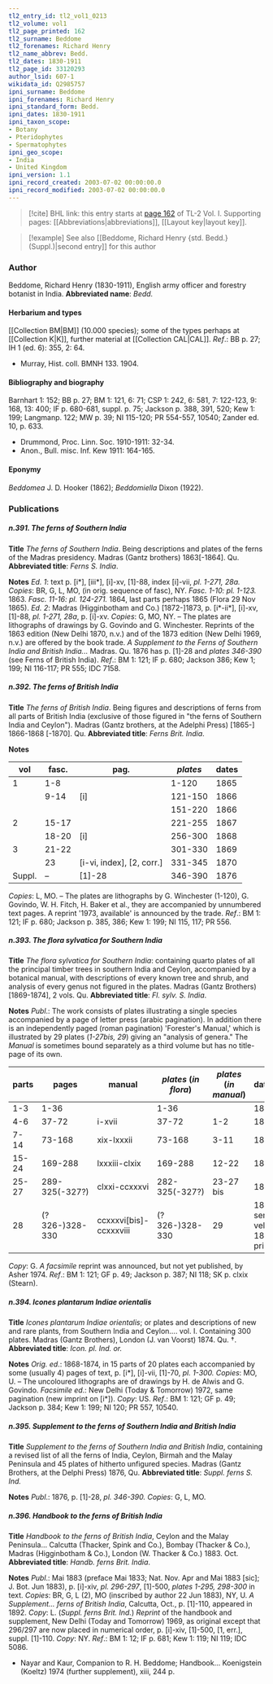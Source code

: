 ```yaml
---
tl2_entry_id: tl2_vol1_0213
tl2_volume: vol1
tl2_page_printed: 162
tl2_surname: Beddome
tl2_forenames: Richard Henry
tl2_name_abbrev: Bedd.
tl2_dates: 1830-1911
tl2_page_id: 33120293
author_lsid: 607-1
wikidata_id: Q2985757
ipni_surname: Beddome
ipni_forenames: Richard Henry
ipni_standard_form: Bedd.
ipni_dates: 1830-1911
ipni_taxon_scope: 
- Botany
- Pteridophytes
- Spermatophytes
ipni_geo_scope: 
- India
- United Kingdom
ipni_version: 1.1
ipni_record_created: 2003-07-02 00:00:00.0
ipni_record_modified: 2003-07-02 00:00:00.0
---
```



> [!cite] BHL link: this entry starts at [page 162](https://www.biodiversitylibrary.org/page/33120293) of TL-2 Vol. I.
> Supporting pages: [[Abbreviations|abbreviations]], [[Layout key|layout key]].

> [!example] See also [[Beddome, Richard Henry {std. Bedd.} (Suppl.)|second entry]] for this author

### Author

Beddome, Richard Henry (1830-1911), English army officer and forestry botanist in India. 
**Abbreviated name**: *Bedd.*

#### Herbarium and types

[[Collection BM|BM]] (10.000 species); some of the types perhaps at [[Collection K|K]], further material at [[Collection CAL|CAL]].
*Ref*.: BB p. 27; IH 1 (ed. 6): 355, 2: 64.
- Murray, Hist. coll. BMNH 133. 1904.

#### Bibliography and biography

Barnhart 1: 152; BB p. 27; BM 1: 121, 6: 71; CSP 1: 242, 6: 581, 7: 122-123, 9: 168, 13: 400; IF p. 680-681, suppl. p. 75; Jackson p. 388, 391, 520; Kew 1: 199; Langmanp. 122; MW p. 39; NI 115-120; PR 554-557, 10540; Zander ed. 10, p. 633.
- Drummond, Proc. Linn. Soc. 1910-1911: 32-34.
- Anon., Bull. misc. Inf. Kew 1911: 164-165.

#### Eponymy

*Beddomea* J. D. Hooker (1862); *Beddomiella* Dixon (1922).

### Publications

##### n.391. The ferns of Southern India

**Title**
*The ferns of Southern India*. Being descriptions and plates of the ferns of the Madras presidency. Madras (Gantz brothers) 1863\[-1864\]. Qu.
**Abbreviated title**: *Ferns S. India*.

**Notes**
*Ed. 1*: text p. \[i\*\], \[iii\*\], \[i\]-xv, \[1\]-88, index \[i\]-vii, *pl. 1-271, 28a. Copies*: BR, G, L, MO, (in orig. sequence of fasc), NY. *Fasc. 1-10: pl. 1-123.* 1863. *Fasc. 11-16: pl. 124-271.* 1864, last parts perhaps 1865 (Flora 29 Nov 1865).
*Ed. 2*: Madras (Higginbotham and Co.) \[1872-\]1873, p. \[i\*-ii\*\], \[i\]-xv, \[1\]-88, *pl. 1-271, 28a*, p. \[i\]-xv. *Copies*: G, MO, NY. – The plates are lithographs of drawings by G. Govindo and G. Winchester. Reprints of the 1863 edition (New Delhi 1870, n.v.) and of the 1873 edition (New Delhi 1969, n.v.) are offered by the book trade.
*A Supplement to the Ferns of Southern India and British India...* Madras. Qu. 1876 has p. \[1\]-28 and *plates 346-390* (see Ferns of British India).
*Ref*.: BM 1: 121; IF p. 680; Jackson 386; Kew 1; 199; NI 116-117; PR 555; IDC 7158.

##### n.392. The ferns of British India

**Title**
*The ferns of British India*. Being figures and descriptions of ferns from all parts of British India (exclusive of those figured in "the ferns of Southern India and Ceylon"). Madras (Gantz brothers, at the Adelphi Press) \[1865-\] 1866-1868 \[-1870\]. Qu.
**Abbreviated title**: *Ferns Brit. India*.

**Notes**

|vol	|fasc.	|pag.	|*plates*	|dates|
|---	|---	|---	|---	|---	|
|1	|1-8	|	|1-120	|1865|
|	|9-14	|\[i\]	|121-150	|1866|
|	|	|	|151-220	|1866|
|2	|15-17	|	|221-255	|1867|
|	|18-20	|\[i\]	|256-300	|1868|
|3	|21-22	|	|301-330	|1869|
|	|23	|\[i-vi, index\], \[2, corr.\]	|331-345	|1870|
|Suppl.	|–	|\[1\]-28	|346-390	|1876|

*Copies*: L, MO. – The plates are lithographs by G. Winchester (1-120), G. Govindo, W. H. Fitch, H. Baker et al., they are accompanied by unnumbered text pages. A reprint '1973, available' is announced by the trade.
*Ref*.: BM 1: 121; IF p. 680; Jackson p. 385, 386; Kew 1: 199; NI 115, 117; PR 556.

##### n.393. The flora sylvatica for Southern India

**Title**
*The flora sylvatica for Southern India*: containing quarto plates of all the principal timber trees in southern India and Ceylon, accompanied by a botanical manual, with descriptions of every known tree and shrub, and analysis of every genus not figured in the plates. Madras (Gantz Brothers) \[1869-1874\], 2 vols. Qu.
**Abbreviated title**: *Fl. sylv. S. India*.

**Notes**
*Publ*.: The work consists of plates illustrating a single species accompanied by a page of letter press (arabic pagination). In addition there is an independently paged (roman pagination) 'Forester's Manual,' which is illustrated by 29 plates (*1-27bis, 29*) giving an "analysis of genera." The *Manual* is sometimes bound separately as a third volume but has no title-page of its own.

|parts	|pages	|manual	|*plates* (*in flora*)	|*plates* (*in manual*)	|dates|
|---	|---	|---	|---	|---	|---	|
|1-3	|1-36	|	|1-36	|	|1869|
|4-6	|37-72	|i-xvii	|37-72	|1-2	|1870|
|7-14	|73-168	|xix-lxxxii	|73-168	|3-11	|1871|
|15-24	|169-288	|lxxxiii-clxix	|169-288	|12-22	|1872|
|25-27	|289-325(-327?)	|clxxi-ccxxxvi	|282-325(-327?)	|23-27 bis	|1873|
|28	|(?326-)328-330	|ccxxxvi\[bis\]-ccxxxviii	|(?326-)328-330	|29	|1873 sero vel 1874 prim.|

*Copy*: G.
*A facsimile* reprint was announced, but not yet published, by Asher 1974.
*Ref*.: BM 1: 121; GF p. 49; Jackson p. 387; NI 118; SK p. clxix (Stearn).

##### n.394. Icones plantarum Indiae orientalis

**Title**
*Icones plantarum Indiae orientalis*; or plates and descriptions of new and rare plants, from Southern India and Ceylon.... vol. I. Containing 300 plates. Madras (Gantz Brothers), London (J. van Voorst) 1874. Qu. †.
**Abbreviated title**: *Icon. pl. Ind. or.*

**Notes**
*Orig. ed*.: 1868-1874, in 15 parts of 20 plates each accompanied by some (usually 4) pages of text, p. \[i\*\], \[i\]-vii, \[1\]-70, *pl. 1-300. Copies*: MO, U. – The uncoloured lithographs are of drawings by H. de Alwis and G. Govindo.
*Facsimile ed*.: New Delhi (Today & Tomorrow) 1972, same pagination (new imprint on \[i\*\]). *Copy*: US.
*Ref*.: BM 1: 121; GF p. 49; Jackson p. 384; Kew 1: 199; NI 120; PR 557, 10540.

##### n.395. Supplement to the ferns of Southern India and British India

**Title**
*Supplement to the ferns of Southern India and British India*, containing a revised list of all the ferns of India, Ceylon, Birmah and the Malay Peninsula and 45 plates of hitherto unfigured species. Madras (Gantz Brothers, at the Delphi Press) 1876, Qu.
**Abbreviated title**: *Suppl. ferns S. Ind.*

**Notes**
*Publ*.: 1876, p. \[1\]-28, *pl. 346-390. Copies*: G, L, MO.

##### n.396. Handbook to the ferns of British India

**Title**
*Handbook to the ferns of British India*, Ceylon and the Malay Peninsula... Calcutta (Thacker, Spink and Co.), Bombay (Thacker & Co.), Madras (Higginbotham & Co.), London (W. Thacker & Co.) 1883. Oct.
**Abbreviated title**: *Handb. ferns Brit. India*.

**Notes**
*Publ*.: Mai 1883 (preface Mai 1833; Nat. Nov. Apr and Mai 1883 \[sic\]; J. Bot. Jun 1883), p. \[i\]-xiv, *pl. 296-297*, \[1\]-500, *plates 1-295, 298-300* in text. *Copies*: BR, G, L (2), MO (inscribed by author 22 Jun 1883), NY, U.
*A Supplement... ferns of British India*, Calcutta, Oct., p. \[1\]-110, appeared in 1892.
*Copy*: L. (*Suppl. ferns Brit. Ind.*)
*Reprint* of the handbook and supplement, New Delhi (Today and Tomorrow) 1969, as original except that 296/297 are now placed in numerical order, p. \[i\]-xiv, \[1\]-500, \[1, err.\], suppl. \[1\]-110. *Copy*: NY.
*Ref*.: BM 1: 12; IF p. 681; Kew 1: 119; NI 119; IDC 5086.
- Nayar and Kaur, Companion to R. H. Beddome; Handbook... Koenigstein (Koeltz) 1974 (further supplement), xiii, 244 p.

